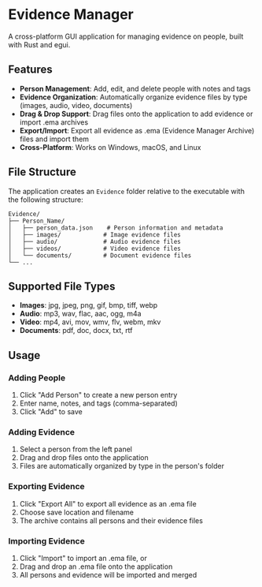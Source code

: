 # Evidence Manager

A cross-platform GUI application for managing evidence on people, built with Rust and egui.

## Features

- **Person Management**: Add, edit, and delete people with notes and tags
- **Evidence Organization**: Automatically organize evidence files by type (images, audio, video, documents)
- **Drag & Drop Support**: Drag files onto the application to add evidence or import .ema archives
- **Export/Import**: Export all evidence as .ema (Evidence Manager Archive) files and import them
- **Cross-Platform**: Works on Windows, macOS, and Linux

## File Structure

The application creates an `Evidence` folder relative to the executable with the following structure:

```
Evidence/
├── Person_Name/
│   ├── person_data.json    # Person information and metadata
│   ├── images/            # Image evidence files
│   ├── audio/             # Audio evidence files
│   ├── videos/            # Video evidence files
│   └── documents/         # Document evidence files
└── ...
```

## Supported File Types

- **Images**: jpg, jpeg, png, gif, bmp, tiff, webp
- **Audio**: mp3, wav, flac, aac, ogg, m4a
- **Video**: mp4, avi, mov, wmv, flv, webm, mkv
- **Documents**: pdf, doc, docx, txt, rtf

## Usage

### Adding People
1. Click "Add Person" to create a new person entry
2. Enter name, notes, and tags (comma-separated)
3. Click "Add" to save

### Adding Evidence
1. Select a person from the left panel
2. Drag and drop files onto the application
3. Files are automatically organized by type in the person's folder

### Exporting Evidence
1. Click "Export All" to export all evidence as an .ema file
2. Choose save location and filename
3. The archive contains all persons and their evidence files

### Importing Evidence
1. Click "Import" to import an .ema file, or
2. Drag and drop an .ema file onto the application
3. All persons and evidence will be imported and merged